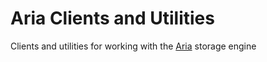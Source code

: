# Aria Clients and Utilities

Clients and utilities for working with the [Aria](../../security/securing-mariadb/securing-mariadb-encryption/encryption-data-at-rest-encryption/aria-encryption/aria-enabling-encryption.md) storage engine